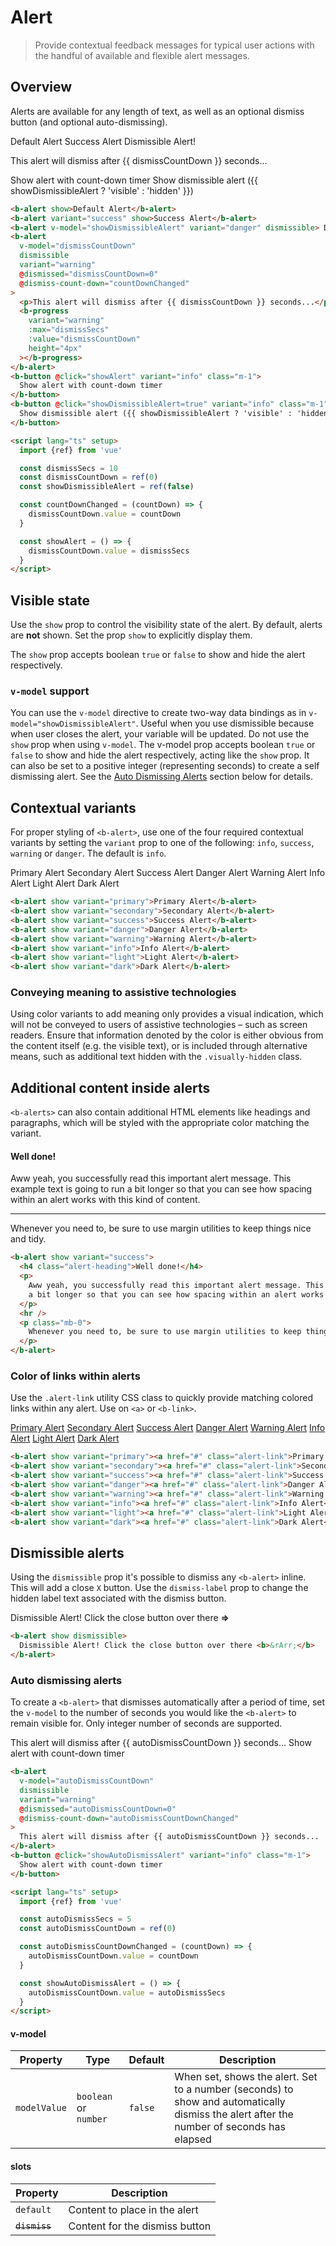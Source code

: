 # Alert

> Provide contextual feedback messages for typical user actions with the handful of available and flexible alert messages.

## Overview

Alerts are available for any length of text, as well as an optional dismiss button (and optional
auto-dismissing).

<ClientOnly>
  <b-card>
    <b-alert show>Default Alert</b-alert>
    <b-alert variant="success" show>Success Alert</b-alert>
    <b-alert v-model="showDismissibleAlert" variant="danger" dismissible>
        Dismissible Alert!
    </b-alert>
    <b-alert
      v-model="dismissCountDown"
      dismissible
      variant="warning"
      @dismissed="dismissCountDown=0"
      @dismiss-count-down="countDownChanged" >
      <p>This alert will dismiss after {{ dismissCountDown }} seconds...</p>
      <b-progress
        variant="warning"
        :max="dismissSecs"
        :value="dismissCountDown"
        height="4px"
      ></b-progress>
    </b-alert>
    <b-button @click="showAlert" variant="info" class="m-1">
      Show alert with count-down timer
    </b-button>
    <b-button @click="showDismissibleAlert=true" variant="info" class="m-1">
      Show dismissible alert ({{ showDismissibleAlert ? 'visible' : 'hidden' }})
    </b-button>
  </b-card>
</ClientOnly>

```html
<b-alert show>Default Alert</b-alert>
<b-alert variant="success" show>Success Alert</b-alert>
<b-alert v-model="showDismissibleAlert" variant="danger" dismissible> Dismissible Alert! </b-alert>
<b-alert
  v-model="dismissCountDown"
  dismissible
  variant="warning"
  @dismissed="dismissCountDown=0"
  @dismiss-count-down="countDownChanged"
>
  <p>This alert will dismiss after {{ dismissCountDown }} seconds...</p>
  <b-progress
    variant="warning"
    :max="dismissSecs"
    :value="dismissCountDown"
    height="4px"
  ></b-progress>
</b-alert>
<b-button @click="showAlert" variant="info" class="m-1">
  Show alert with count-down timer
</b-button>
<b-button @click="showDismissibleAlert=true" variant="info" class="m-1">
  Show dismissible alert ({{ showDismissibleAlert ? 'visible' : 'hidden' }})
</b-button>

<script lang="ts" setup>
  import {ref} from 'vue'

  const dismissSecs = 10
  const dismissCountDown = ref(0)
  const showDismissibleAlert = ref(false)

  const countDownChanged = (countDown) => {
    dismissCountDown.value = countDown
  }

  const showAlert = () => {
    dismissCountDown.value = dismissSecs
  }
</script>
```

## Visible state

Use the `show` prop to control the visibility state of the alert. By default, alerts are **not**
shown. Set the prop `show` to explicitly display them.

The `show` prop accepts boolean `true` or `false` to show and hide the alert respectively.

### `v-model` support

You can use the `v-model` directive to create two-way data bindings as in
`v-model="showDismissibleAlert"`. Useful when you use dismissible because when user closes the
alert, your variable will be updated. Do not use the `show` prop when using `v-model`.
The v-model prop accepts boolean `true` or `false` to show and hide the alert respectively, acting like the `show` prop. It can
also be set to a positive integer (representing seconds) to create a self dismissing alert. See the
[Auto Dismissing Alerts](#auto-dismissing-alerts) section below for details.

## Contextual variants

For proper styling of `<b-alert>`, use one of the four required contextual variants by setting the
`variant` prop to one of the following: `info`, `success`, `warning` or `danger`. The default is
`info`.

<ClientOnly>
  <b-card>
    <b-alert show variant="primary">Primary Alert</b-alert>
    <b-alert show variant="secondary">Secondary Alert</b-alert>
    <b-alert show variant="success">Success Alert</b-alert>
    <b-alert show variant="danger">Danger Alert</b-alert>
    <b-alert show variant="warning">Warning Alert</b-alert>
    <b-alert show variant="info">Info Alert</b-alert>
    <b-alert show variant="light">Light Alert</b-alert>
    <b-alert show variant="dark">Dark Alert</b-alert>
  </b-card>
</ClientOnly>

```html
<b-alert show variant="primary">Primary Alert</b-alert>
<b-alert show variant="secondary">Secondary Alert</b-alert>
<b-alert show variant="success">Success Alert</b-alert>
<b-alert show variant="danger">Danger Alert</b-alert>
<b-alert show variant="warning">Warning Alert</b-alert>
<b-alert show variant="info">Info Alert</b-alert>
<b-alert show variant="light">Light Alert</b-alert>
<b-alert show variant="dark">Dark Alert</b-alert>
```

### Conveying meaning to assistive technologies

Using color variants to add meaning only provides a visual indication, which will not be conveyed to
users of assistive technologies – such as screen readers. Ensure that information denoted by the
color is either obvious from the content itself (e.g. the visible text), or is included through
alternative means, such as additional text hidden with the `.visually-hidden` class.

## Additional content inside alerts

`<b-alerts>` can also contain additional HTML elements like headings and paragraphs, which will be
styled with the appropriate color matching the variant.

<ClientOnly>
  <b-card>
    <b-alert show variant="success">
      <h4 class="alert-heading">Well done!</h4>
      <p>
        Aww yeah, you successfully read this important alert message. This example text is going to
        run a bit longer so that you can see how spacing within an alert works with this kind of
        content.
      </p>
      <hr>
      <p class="mb-0">
        Whenever you need to, be sure to use margin utilities to keep things nice and tidy.
      </p>
    </b-alert>
  </b-card>
</ClientOnly>

```html
<b-alert show variant="success">
  <h4 class="alert-heading">Well done!</h4>
  <p>
    Aww yeah, you successfully read this important alert message. This example text is going to run
    a bit longer so that you can see how spacing within an alert works with this kind of content.
  </p>
  <hr />
  <p class="mb-0">
    Whenever you need to, be sure to use margin utilities to keep things nice and tidy.
  </p>
</b-alert>
```

### Color of links within alerts

Use the `.alert-link` utility CSS class to quickly provide matching colored links within any alert.
Use on `<a>` or `<b-link>`.

<ClientOnly>
  <b-card>
    <b-alert show variant="primary"><a href="#" class="alert-link">Primary Alert</a></b-alert>
    <b-alert show variant="secondary"><a href="#" class="alert-link">Secondary Alert</a></b-alert>
    <b-alert show variant="success"><a href="#" class="alert-link">Success Alert</a></b-alert>
    <b-alert show variant="danger"><a href="#" class="alert-link">Danger Alert</a></b-alert>
    <b-alert show variant="warning"><a href="#" class="alert-link">Warning Alert</a></b-alert>
    <b-alert show variant="info"><a href="#" class="alert-link">Info Alert</a></b-alert>
    <b-alert show variant="light"><a href="#" class="alert-link">Light Alert</a></b-alert>
    <b-alert show variant="dark"><a href="#" class="alert-link">Dark Alert</a></b-alert>
  </b-card>
</ClientOnly>

```html
<b-alert show variant="primary"><a href="#" class="alert-link">Primary Alert</a></b-alert>
<b-alert show variant="secondary"><a href="#" class="alert-link">Secondary Alert</a></b-alert>
<b-alert show variant="success"><a href="#" class="alert-link">Success Alert</a></b-alert>
<b-alert show variant="danger"><a href="#" class="alert-link">Danger Alert</a></b-alert>
<b-alert show variant="warning"><a href="#" class="alert-link">Warning Alert</a></b-alert>
<b-alert show variant="info"><a href="#" class="alert-link">Info Alert</a></b-alert>
<b-alert show variant="light"><a href="#" class="alert-link">Light Alert</a></b-alert>
<b-alert show variant="dark"><a href="#" class="alert-link">Dark Alert</a></b-alert>
```

## Dismissible alerts

Using the `dismissible` prop it's possible to dismiss any `<b-alert>` inline. This will add a close
`X` button. Use the `dismiss-label` prop to change the hidden label text associated with the dismiss
button.

<ClientOnly>
  <b-card>
    <b-alert show dismissible>
      Dismissible Alert! Click the close button over there <b>&rArr;</b>
    </b-alert>
  </b-card>
</ClientOnly>

```html
<b-alert show dismissible>
  Dismissible Alert! Click the close button over there <b>&rArr;</b>
</b-alert>
```

### Auto dismissing alerts

To create a `<b-alert>` that dismisses automatically after a period of time, set the `v-model` to the number of seconds you would like the `<b-alert>` to remain visible for. Only integer number of seconds are supported.

<ClientOnly>
  <b-card>
    <b-alert
      v-model="autoDismissCountDown"
      dismissible
      variant="warning"
      @dismissed="autoDismissCountDown=0"
      @dismiss-count-down="autoDismissCountDownChanged"
    >
      This alert will dismiss after {{ autoDismissCountDown }} seconds...
    </b-alert>
    <b-button @click="showAutoDismissAlert" variant="info" class="m-1">
      Show alert with count-down timer
    </b-button>
  </b-card>
</ClientOnly>

```html
<b-alert
  v-model="autoDismissCountDown"
  dismissible
  variant="warning"
  @dismissed="autoDismissCountDown=0"
  @dismiss-count-down="autoDismissCountDownChanged"
>
  This alert will dismiss after {{ autoDismissCountDown }} seconds...
</b-alert>
<b-button @click="showAutoDismissAlert" variant="info" class="m-1">
  Show alert with count-down timer
</b-button>

<script lang="ts" setup>
  import {ref} from 'vue'

  const autoDismissSecs = 5
  const autoDismissCountDown = ref(0)

  const autoDismissCountDownChanged = (countDown) => {
    autoDismissCountDown.value = countDown
  }

  const showAutoDismissAlert = () => {
    autoDismissCountDown.value = autoDismissSecs
  }
</script>
```

<ClientOnly>
  <ComponentReference></ComponentReference>
</ClientOnly>

#### v-model

| Property     | Type                  | Default | Description                                                                                                                              |
| ------------ | --------------------- | ------- | ---------------------------------------------------------------------------------------------------------------------------------------- |
| `modelValue` | `boolean` or `number` | `false` | When set, shows the alert. Set to a number (seconds) to show and automatically dismiss the alert after the number of seconds has elapsed |

#### slots

| Property      | Description                    |
| ------------- | ------------------------------ |
| `default`     | Content to place in the alert  |
| ~~`dismiss`~~ | Content for the dismiss button |

<script lang="ts" setup>
  import {ref, computed} from 'vue'

  const dismissSecs = 10;
  const dismissCountDown = ref(0);
  const showDismissibleAlert = ref(false);

  const countDownChanged = (countDown) => {
      dismissCountDown.value = countDown
  };

  const showAlert = () => {
    dismissCountDown.value = dismissSecs
  };

  const autoDismissSecs = 5;
  const autoDismissCountDown = ref(0);

  const autoDismissCountDownChanged = (countDown) => {
      autoDismissCountDown.value = countDown
  };

  const showAutoDismissAlert = () => {
    autoDismissCountDown.value = autoDismissSecs
  };

</script>
